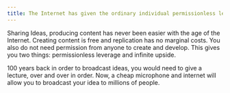 ```yaml
---
title: The Internet has given the ordinary individual permissionless leverage
---
```

Sharing Ideas, producing content has never been easier with the age of the Internet. Creating content is free and replication has no marginal costs. You also do not need permission from anyone to create and develop. This gives you two things: permissionless leverage and infinite upside. 

100 years back in order to broadcast ideas, you would need to give a lecture, over and over in order. Now, a cheap microphone and internet will allow you to broadcast your idea to millions of people.  
